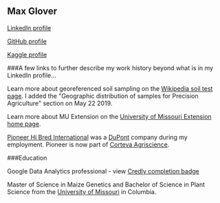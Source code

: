 ## Max Glover

[LinkedIn profile](www.linkedin.com/in/max-glover-898b3221a)

[GitHub profile](https://github.com/maxaglover)

[Kaggle profile](https://www.kaggle.com/maxglover)

###A few links to further describe my work history beyond what is in my LinkedIn profile...

Learn more about georeferenced soil sampling on the [Wikipedia soil test page](https://en.wikipedia.org/wiki/Soil_test). I added the "Geographic distribution of samples for Precision Agriculture" section on May 22 2019.

Learn more about MU Extension on the [University of Missouri Extension home page](https://extension.missouri.edu/).

[Pioneer Hi Bred International](https://www.pioneer.com/landing) was a [DuPont](https://www.dupont.com/) company during my employment. Pioneer is now part of [Corteva Agriscience](https://www.corteva.com/).

###Education

Google Data Analytics professional - view [Credly completion badge](https://www.credly.com/badges/efc9af85-92e7-449b-85b9-8b26a4a8404d)

Master of Science in Maize Genetics and Bachelor of Science in Plant Science from the [University of Missouri](https://missouri.edu/) in Columbia.
